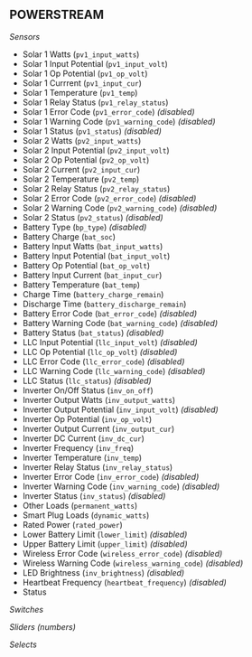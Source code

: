 ## POWERSTREAM

*Sensors*
- Solar 1 Watts (`pv1_input_watts`)
- Solar 1 Input Potential (`pv1_input_volt`)
- Solar 1 Op Potential (`pv1_op_volt`)
- Solar 1 Currrent (`pv1_input_cur`)
- Solar 1 Temperature (`pv1_temp`)
- Solar 1 Relay Status (`pv1_relay_status`)
- Solar 1 Error Code (`pv1_error_code`)   _(disabled)_
- Solar 1 Warning Code (`pv1_warning_code`)   _(disabled)_
- Solar 1 Status (`pv1_status`)   _(disabled)_
- Solar 2 Watts (`pv2_input_watts`)
- Solar 2 Input Potential (`pv2_input_volt`)
- Solar 2 Op Potential (`pv2_op_volt`)
- Solar 2 Current (`pv2_input_cur`)
- Solar 2 Temperature (`pv2_temp`)
- Solar 2 Relay Status (`pv2_relay_status`)
- Solar 2 Error Code (`pv2_error_code`)   _(disabled)_
- Solar 2 Warning Code (`pv2_warning_code`)   _(disabled)_
- Solar 2 Status (`pv2_status`)   _(disabled)_
- Battery Type (`bp_type`)   _(disabled)_
- Battery Charge (`bat_soc`)
- Battery Input Watts (`bat_input_watts`)
- Battery Input Potential (`bat_input_volt`)
- Battery Op Potential (`bat_op_volt`)
- Battery Input Current (`bat_input_cur`)
- Battery Temperature (`bat_temp`)
- Charge Time (`battery_charge_remain`)
- Discharge Time (`battery_discharge_remain`)
- Battery Error Code (`bat_error_code`)   _(disabled)_
- Battery Warning Code (`bat_warning_code`)   _(disabled)_
- Battery Status (`bat_status`)   _(disabled)_
- LLC Input Potential (`llc_input_volt`)   _(disabled)_
- LLC Op Potential (`llc_op_volt`)   _(disabled)_
- LLC Error Code (`llc_error_code`)   _(disabled)_
- LLC Warning Code (`llc_warning_code`)   _(disabled)_
- LLC Status (`llc_status`)   _(disabled)_
- Inverter On/Off Status (`inv_on_off`)
- Inverter Output Watts (`inv_output_watts`)
- Inverter Output Potential (`inv_input_volt`)   _(disabled)_
- Inverter Op Potential (`inv_op_volt`)
- Inverter Output Current (`inv_output_cur`)
- Inverter DC Current (`inv_dc_cur`)
- Inverter Frequency (`inv_freq`)
- Inverter Temperature (`inv_temp`)
- Inverter Relay Status (`inv_relay_status`)
- Inverter Error Code (`inv_error_code`)   _(disabled)_
- Inverter Warning Code (`inv_warning_code`)   _(disabled)_
- Inverter Status (`inv_status`)   _(disabled)_
- Other Loads (`permanent_watts`)
- Smart Plug Loads (`dynamic_watts`)
- Rated Power (`rated_power`)
- Lower Battery Limit (`lower_limit`)   _(disabled)_
- Upper Battery Limit (`upper_limit`)   _(disabled)_
- Wireless Error Code (`wireless_error_code`)   _(disabled)_
- Wireless Warning Code (`wireless_warning_code`)   _(disabled)_
- LED Brightness (`inv_brightness`)   _(disabled)_
- Heartbeat Frequency (`heartbeat_frequency`)   _(disabled)_
- Status

*Switches*

*Sliders (numbers)*

*Selects*


